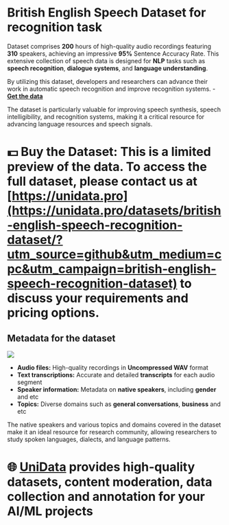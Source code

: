 # British English Speech Dataset for recognition task
Dataset comprises **200** hours of high-quality audio recordings featuring **310** speakers, achieving an impressive **95%** Sentence Accuracy Rate. This extensive collection of speech data is designed for **NLP** tasks such as **speech recognition**, **dialogue systems**, and **language understanding**.

By utilizing this dataset, developers and researchers can advance their work in automatic speech recognition and improve recognition systems.  - **[Get the data](https://unidata.pro/datasets/british-english-speech-recognition-dataset/?utm_source=github&utm_medium=cpc&utm_campaign=british-english-speech-recognition-dataset)**

The dataset is particularly valuable for improving speech synthesis, speech intelligibility, and recognition systems, making it a critical resource for advancing language resources and speech signals.

# 💵 Buy the Dataset: This is a limited preview of the data. To access the full dataset, please contact us at [https://unidata.pro](https://unidata.pro/datasets/british-english-speech-recognition-dataset/?utm_source=github&utm_medium=cpc&utm_campaign=british-english-speech-recognition-dataset) to discuss your requirements and pricing options.

## Metadata for the dataset
![](https://www.googleapis.com/download/storage/v1/b/kaggle-user-content/o/inbox%2F22059654%2Fb7af35fb0b3dabe083683bebd27fc5e5%2Fweweewew.PNG?generation=1739885543448162&alt=media)

- **Audio files:** High-quality recordings in **Uncompressed WAV** format
- **Text transcriptions:** Accurate and detailed **transcripts** for each audio segment
- **Speaker information:** Metadata on **native speakers**, including **gender** and etc
- **Topics:** Diverse domains such as **general conversations**, **business** and etc

The native speakers and various topics and domains covered in the dataset make it an ideal resource for research community, allowing researchers to study spoken languages, dialects, and language patterns.

# 🌐 [UniData](https://unidata.pro/datasets/british-english-speech-recognition-dataset/?utm_source=github&utm_medium=cpc&utm_campaign=british-english-speech-recognition-dataset) provides high-quality datasets, content moderation, data collection and annotation for your AI/ML projects 
